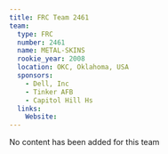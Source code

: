```yaml
---
title: FRC Team 2461
team:
  type: FRC
  number: 2461
  name: METAL-SKINS
  rookie_year: 2008
  location: OKC, Oklahoma, USA
  sponsors:
    - Dell, Inc
    - Tinker AFB
    - Capitol Hill Hs
  links:
    Website: 
---
```

No content has been added for this team